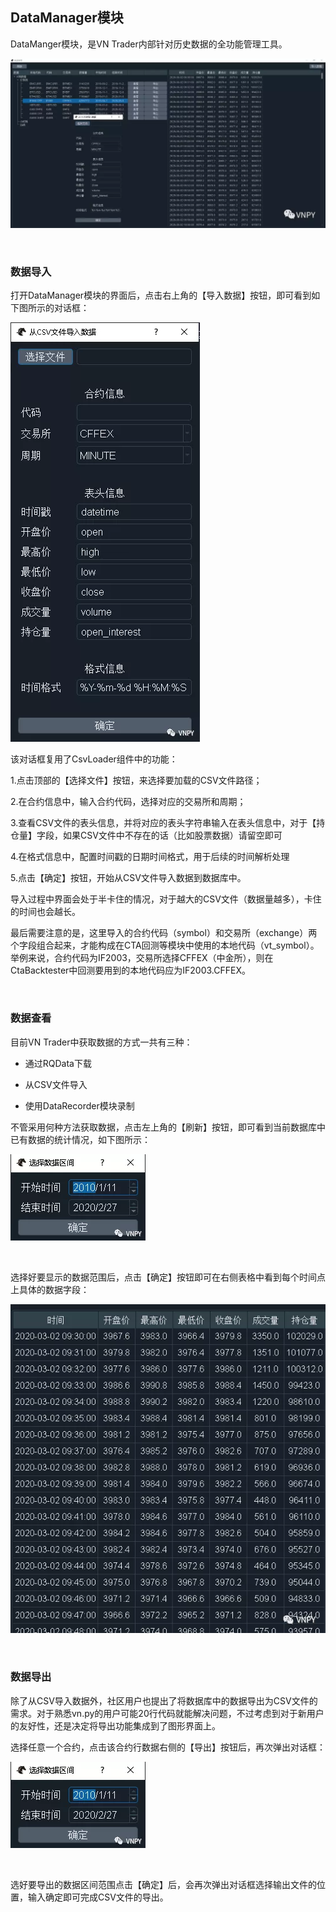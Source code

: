 ## DataManager模块

DataManger模块，是VN Trader内部针对历史数据的全功能管理工具。

![](foto/20.webp)


&nbsp;
### 数据导入



打开DataManager模块的界面后，点击右上角的【导入数据】按钮，即可看到如下图所示的对话框：

![](foto/21.webp)

该对话框复用了CsvLoader组件中的功能：



1.点击顶部的【选择文件】按钮，来选择要加载的CSV文件路径；

2.在合约信息中，输入合约代码，选择对应的交易所和周期；

3.查看CSV文件的表头信息，并将对应的表头字符串输入在表头信息中，对于【持仓量】字段，如果CSV文件中不存在的话（比如股票数据）请留空即可

4.在格式信息中，配置时间戳的日期时间格式，用于后续的时间解析处理

5.点击【确定】按钮，开始从CSV文件导入数据到数据库中。



导入过程中界面会处于半卡住的情况，对于越大的CSV文件（数据量越多），卡住的时间也会越长。



最后需要注意的是，这里导入的合约代码（symbol）和交易所（exchange）两个字段组合起来，才能构成在CTA回测等模块中使用的本地代码（vt_symbol）。举例来说，合约代码为IF2003，交易所选择CFFEX（中金所），则在CtaBacktester中回测要用到的本地代码应为IF2003.CFFEX。

&nbsp;

### 数据查看



目前VN Trader中获取数据的方式一共有三种：



- 通过RQData下载

- 从CSV文件导入

- 使用DataRecorder模块录制



不管采用何种方法获取数据，点击左上角的【刷新】按钮，即可看到当前数据库中已有数据的统计情况，如下图所示：

![](foto/22.webp)

&nbsp;




选择好要显示的数据范围后，点击【确定】按钮即可在右侧表格中看到每个时间点上具体的数据字段：




![](foto/23.webp)

&nbsp;

### 数据导出



除了从CSV导入数据外，社区用户也提出了将数据库中的数据导出为CSV文件的需求。对于熟悉vn.py的用户可能20行代码就能解决问题，不过考虑到对于新用户的友好性，还是决定将导出功能集成到了图形界面上。



选择任意一个合约，点击该合约行数据右侧的【导出】按钮后，再次弹出对话框：

![](foto/24.webp)

&nbsp;

选好要导出的数据区间范围点击【确定】后，会再次弹出对话框选择输出文件的位置，输入确定即可完成CSV文件的导出。

